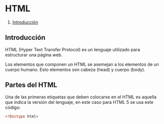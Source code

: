 # HTML

1. [Introducción](intro)

## Introducción

HTML (Hyper Text Transfer Protocol) es un lenguaje 
utilizado para estructurar
una página web.

Los elementos que componen un HTML se asemejan
a los elementos de un cuerpo humano. 
Esto elementos son cabeza (head) y cuerpo (body). 

## Partes del HTML
Una de las primeras etiquetas que deben colocarse
en el HTML es aquella que indica la versión
del lenguaje, en este caso para HTML 5 se
usa este código:

```html
<!Doctype html>
```